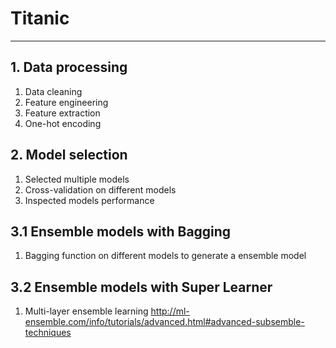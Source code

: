 # Titanic

---- 

## 1. Data processing
1.  Data cleaning
2.  Feature engineering
3.  Feature extraction
4. One-hot encoding


## 2. Model selection
1. Selected multiple models
2. Cross-validation on different models
3. Inspected models performance



## 3.1 Ensemble models with Bagging
1. Bagging function on different models to generate a ensemble model

## 3.2 Ensemble models with Super Learner
1. Multi-layer ensemble learning 
http://ml-ensemble.com/info/tutorials/advanced.html#advanced-subsemble-techniques